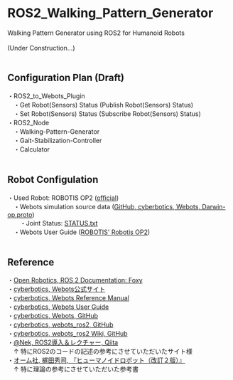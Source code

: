 # ROS2_Walking_Pattern_Generator
Walking Pattern Generator using ROS2 for Humanoid Robots<br>
<br>
(Under Construction...)<br>
<br>

## Configuration Plan (Draft)
・ROS2_to_Webots_Plugin<br>
　・Get Robot(Sensors) Status (Publish Robot(Sensors) Status)
<br>
　・Set Robot(Sensors) Status (Subscribe Robot(Sensors) Status)<br>
・ROS2_Node<br>
　・Walking-Pattern-Generator<br>
　・Gait-Stabilization-Controller<br>
　・Calculator<br>
<br>

## Robot Configulation
・Used Robot: ROBOTIS OP2 ([official](https://e-shop.robotis.co.jp/product.php?id=14))<br>
　・Webots simulation source data ([GitHub, cyberbotics, Webots, Darwin-op.proto](https://github.com/cyberbotics/webots/blob/master/projects/robots/robotis/darwin-op/protos/Darwin-op.proto
))<br>
　　・Joint Status: [STATUS.txt](https://github.com/open-rdc/ROS2_Walking_Pattern_Generator/blob/main/STATUS.txt)
<br>
　・Webots User Guide ([ROBOTIS' Robotis OP2](https://cyberbotics.com/doc/guide/robotis-op2))
<br>
<br>

## Reference
・[Open Robotics, ROS 2 Documentation: Foxy](https://docs.ros.org/en/foxy/index.html)<br>
・[cyberbotics, Webots公式サイト](https://cyberbotics.com/)<br>
・[cyberbotics, Webots Reference Manual](https://cyberbotics.com/doc/reference/index)<br>
・[cyberbotics, Webots User Guide](https://cyberbotics.com/doc/guide/index)<br>
・[cyberbotics, Webots, GitHub](https://github.com/cyberbotics/webots)<br>
・[cyberbotics, webots_ros2, GitHub](https://github.com/cyberbotics/webots_ros2)<br>
・[cyberbotics, webots_ros2 Wiki, GitHub](https://github.com/cyberbotics/webots_ros2/wiki)<br>
・[@Nek, ROS2導入＆レクチャー, Qiita](https://qiita.com/NeK/items/7ac0f4ec10d51dbca084)<br>
　↑ 特にROS2のコードの記述の参考にさせていただいたサイト様
<br>
・[オーム社, 梶田秀司, 『ヒューマノイドロボット（改訂２版）』](https://www.ohmsha.co.jp/book/9784274226021/)<br>
　↑ 特に理論の参考にさせていただいた参考書
